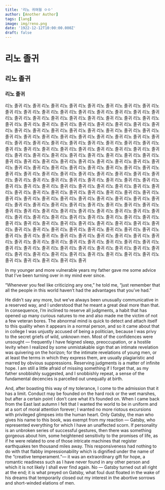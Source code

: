 ```yaml
---
title: '리노 귀여웡 ㅇㅇ'
author: [Another Author]
tags: [lang]
image: img/reno.png
date: '1922-12-12T10:00:00.000Z'
draft: false
---
```


# 리노 졸귀

## 리노 졸귀

### 리노 졸귀

리노 졸귀 리노 졸귀 리노 졸귀 리노 졸귀 리노 졸귀 리노 졸귀 리노 졸귀 리노 졸귀 리노 졸귀 리노 졸귀 리노 졸귀 리노 졸귀 리노 졸귀 리노 졸귀 리노 졸귀 리노 졸귀 리노 졸귀 리노 졸귀 리노 졸귀 리노 졸귀 리노 졸귀 리노 졸귀 리노 졸귀 리노 졸귀 리노 졸귀 리노 졸귀 리노 졸귀 리노 졸귀 리노 졸귀 리노 졸귀 리노 졸귀 리노 졸귀 리노 졸귀 리노 졸귀 리노 졸귀 리노 졸귀 리노 졸귀 리노 졸귀 리노 졸귀 리노 졸귀 리노 졸귀 리노 졸귀 리노 졸귀 리노 졸귀 리노 졸귀 리노 졸귀 리노 졸귀 리노 졸귀 리노 졸귀 리노 졸귀 리노 졸귀 리노 졸귀 리노 졸귀 리노 졸귀 리노 졸귀 리노 졸귀 리노 졸귀 리노 졸귀 리노 졸귀 리노 졸귀 리노 졸귀 리노 졸귀 리노 졸귀 리노 졸귀 리노 졸귀 리노 졸귀 리노 졸귀 리노 졸귀 리노 졸귀 리노 졸귀 리노 졸귀 리노 졸귀 리노 졸귀 리노 졸귀 리노 졸귀 리노 졸귀 리노 졸귀 리노 졸귀 리노 졸귀 리노 졸귀 리노 졸귀 리노 졸귀 리노 졸귀 리노 졸귀 리노 졸귀 리노 졸귀 리노 졸귀 리노 졸귀 리노 졸귀 리노 졸귀 리노 졸귀 리노 졸귀 리노 졸귀 리노 졸귀 리노 졸귀 리노 졸귀 리노 졸귀 리노 졸귀 리노 졸귀 리노 졸귀 리노 졸귀 리노 졸귀 리노 졸귀 리노 졸귀 리노 졸귀 리노 졸귀 리노 졸귀 리노 졸귀 리노 졸귀 리노 졸귀 리노 졸귀 리노 졸귀 리노 졸귀 리노 졸귀 리노 졸귀 리노 졸귀 리노 졸귀 리노 졸귀 리노 졸귀 리노 졸귀 리노 졸귀 리노 졸귀 리노 졸귀 리노 졸귀 리노 졸귀 리노 졸귀 리노 졸귀 리노 졸귀 리노 졸귀 리노 졸귀 리노 졸귀 리노 졸귀 리노 졸귀 리노 졸귀 리노 졸귀 리노 졸귀 리노 졸귀 리노 졸귀 리노 졸귀 리노 졸귀 리노 졸귀 리노 졸귀 리노 졸귀 리노 졸귀 리노 졸귀 리노 졸귀 리노 졸귀 리노 졸귀 리노 졸귀 리노 졸귀 리노 졸귀 리노 졸귀 리노 졸귀 리노 졸귀 리노 졸귀 리노 졸귀 리노 졸귀 리노 졸귀 리노 졸귀 리노 졸귀 리노 졸귀 리노 졸귀 리노 졸귀 리노 졸귀 리노 졸귀 리노 졸귀 리노 졸귀 리노 졸귀 리노 졸귀 리노 졸귀 리노 졸귀 리노 졸귀 리노 졸귀 리노 졸귀 리노 졸귀 리노 졸귀 리노 졸귀 리노 졸귀 리노 졸귀 리노 졸귀 리노 졸귀 리노 졸귀 리노 졸귀 리노 졸귀 리노 졸귀 리노 졸귀 리노 졸귀 리노 졸귀 리노 졸귀 리노 졸귀 리노 졸귀 리노 졸귀 리노 졸귀 리노 졸귀 리노 졸귀 리노 졸귀 리노 졸귀 리노 졸귀 리노 졸귀 리노 졸귀 리노 졸귀 리노 졸귀 리노 졸귀 리노 졸귀 리노 졸귀 리노 졸귀 리노 졸귀 리노 졸귀 리노 졸귀 리노 졸귀 리노 졸귀 리노 졸귀 리노 졸귀 리노 졸귀 리노 졸귀 리노 졸귀 리노 졸귀

In my younger and more vulnerable years my father gave me some advice that I’ve been turning over in my mind ever since.

“Whenever you feel like criticizing any one,” he told me, “just remember that all the people in this world haven’t had the advantages that you’ve had.”

He didn’t say any more, but we’ve always been unusually communicative in a reserved way, and I understood that he meant a great deal more than that. In consequence, I’m inclined to reserve all judgments, a habit that has opened up many curious natures to me and also made me the victim of not a few veteran bores. The abnormal mind is quick to detect and attach itself to this quality when it appears in a normal person, and so it came about that in college I was unjustly accused of being a politician, because I was privy to the secret griefs of wild, unknown men. Most of the confidences were unsought — frequently I have feigned sleep, preoccupation, or a hostile levity when I realized by some unmistakable sign that an intimate revelation was quivering on the horizon; for the intimate revelations of young men, or at least the terms in which they express them, are usually plagiaristic and marred by obvious suppressions. Reserving judgments is a matter of infinite hope. I am still a little afraid of missing something if I forget that, as my father snobbishly suggested, and I snobbishly repeat, a sense of the fundamental decencies is parcelled out unequally at birth.

And, after boasting this way of my tolerance, I come to the admission that it has a limit. Conduct may be founded on the hard rock or the wet marshes, but after a certain point I don’t care what it’s founded on. When I came back from the East last autumn I felt that I wanted the world to be in uniform and at a sort of moral attention forever; I wanted no more riotous excursions with privileged glimpses into the human heart. Only Gatsby, the man who gives his name to this book, was exempt from my reaction — Gatsby, who represented everything for which I have an unaffected scorn. If personality is an unbroken series of successful gestures, then there was something gorgeous about him, some heightened sensitivity to the promises of life, as if he were related to one of those intricate machines that register earthquakes ten thousand miles away. This responsiveness had nothing to do with that flabby impressionability which is dignified under the name of the “creative temperament.”— it was an extraordinary gift for hope, a romantic readiness such as I have never found in any other person and which it is not likely I shall ever find again. No — Gatsby turned out all right at the end; it is what preyed on Gatsby, what foul dust floated in the wake of his dreams that temporarily closed out my interest in the abortive sorrows and short-winded elations of men.
